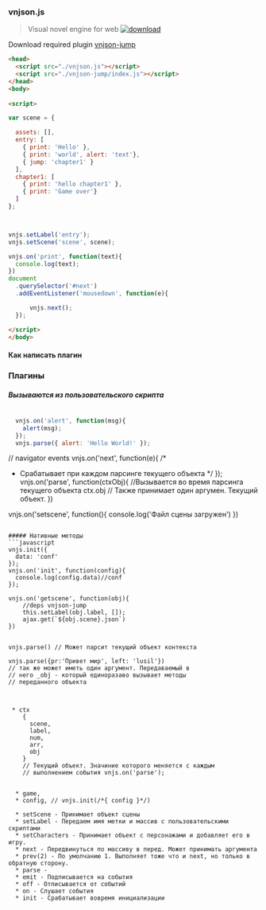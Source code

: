 ### vnjson.js
> Visual novel engine for web
[![download](	https://img.shields.io/github/downloads/atom/atom/v0.190.0/total.svg)](https://github.com/vnjson/vnjson.js/releases/download/v0.7.5-beta/vnjson_pure-core.zip)

Download required plugin
[vnjson-jump]('https://github.com/vnjson/vnjson-jump')

```html
<head>
  <script src="./vnjson.js"></script>
  <script src="./vnjson-jump/index.js"></script>
</head>
<body>
  
<script>

var scene = { 

  assets: [],
  entry: [
    { print: 'Hello' },
    { print: 'world', alert: 'text'},
    { jump: 'chapter1' }
  ],
  chapter1: [
    { print: 'hello chapter1' },
    { print: 'Game over'}
  ]
};



vnjs.setLabel('entry');
vnjs.setScene('scene', scene);

vnjs.on('print', function(text){
  console.log(text);
})
document
  .querySelector('#next')
  .addEventListener('mousedown', function(e){

      vnjs.next();
  });

</script>
</body>

```





#### Как написать плагин

### Плагины



##### Вызываются из пользовательского скрипта
```javascript

  vnjs.on('alert', function(msg){
    alert(msg);
  });
  vnjs.parse({ alert: 'Hello World!' });

```


// navigator events
vnjs.on('next', function(e){
  /*
   * Срабатывает при каждом парсинге текущего объекта
   */
});
vnjs.on('parse', function(ctxObj){
  //Вызывается во время парсинга текущего объекта ctx.obj
  // Также принимает один аргумен. Текущий объект.
})




vnjs.on('setscene', function(){
  console.log('Файл сцены загружен')
})



```

##### Нативные методы
```javascript
vnjs.init({
  data: 'conf'
});
vnjs.on('init', function(config){
  console.log(config.data)//conf
});

vnjs.on('getscene', function(obj){
    //deps vnjson-jump
    this.setLabel(obj.label, []);
    ajax.get(`${obj.scene}.json`)
})


vnjs.parse() // Может парсит текущий объект контекста

vnjs.parse({pr:'Привет мир', left: 'lusil'})
// так же может иметь один аргумент. Передаваемый в
// него _obj - который единоразаво вызывает методы
// переданного объекта



 * ctx 
    {
      scene,
      label,
      num,
      arr,
      obj
    }
    // Текущий объект. Значиние которого меняется с каждым
    // выполнением события vnjs.on('parse');


  * game,
  * config, // vnjs.init(/*{ config }*/)

  * setScene - Принимает объект сцены
  * setLabel - Передаем имя метки и массив с пользовательскими скриптами
  * setCharacters - Принимает объект с персонажами и добавляет его в игру.
  * next - Передвинуться по массиву в перед. Может принимать аргумента
  * prev(2) - По умолчанию 1. Выполняет тоже что и next, но только в обратную сторону.
  * parse - 
  * emit - Подписывается на события
  * off - Отписывается от событий
  * on - Слушает события
  * init - Срабатывает вовремя инициализации 

```
